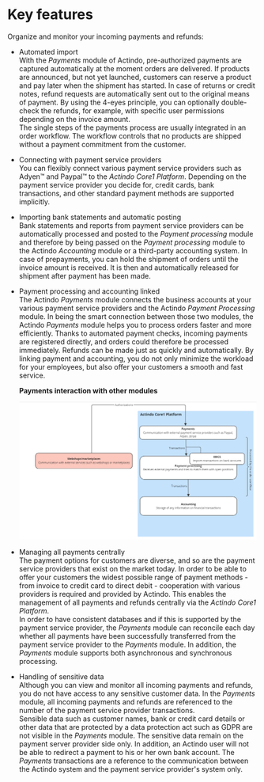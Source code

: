 # Key features
Organize and monitor your incoming payments and refunds:   


<!---Hallo Stefan, die folgenden Infos sind hauptsächlich von der Website. Ich bin mir da nicht sicher, ob das alles so stimmt-->

- Automated import  
With the *Payments* module of Actindo, pre-authorized payments are captured automatically at the moment orders are delivered. If products are announced, but not yet launched, customers can reserve a product and pay later when the shipment has started.
In case of returns or credit notes, refund requests are automatically sent out to the original means of payment. By using the 4-eyes principle, you can optionally double-check the refunds, for example, with specific user permissions depending on the invoice amount.  
The single steps of the payments process are usually integrated in an order workflow. The workflow controls that no products are shipped without a payment commitment from the customer.


- Connecting with payment service providers  
You can flexibly connect various payment service providers such as Adyen&trade; and Paypal&trade; to the *Actindo Core1 Platform*. Depending on the payment service provider you decide for, credit cards, bank transactions, and other standard payment methods are supported implicitly.


- Importing bank statements and automatic posting   
Bank statements and reports from payment service providers can be automatically processed and posted to the *Payment processing* module and therefore by being passed on the *Payment processing* module to the Actindo *Accounting* module or a third-party accounting system. In case of prepayments, you can hold the shipment of orders until the invoice amount is received. It is then and automatically released for shipment after payment has been made.


-  Payment processing and accounting linked   
 The Actindo *Payments* module connects the business accounts at your various payment service providers and the Actindo *Payment Processing* module. In being the smart connection between those two modules, the Actindo *Payments* module helps you to process orders faster and more efficiently. Thanks to automated payment checks, incoming payments are registered directly, and orders could therefore be processed immediately. Refunds can be made just as quickly and automatically. By linking payment and accounting, you do not only minimize the workload for your employees, but also offer your customers a smooth and fast service.

     **Payments interaction with other modules** 

    ![Payments interaction with other modules](../../Assets/Screenshots/Payments/Overview/PaymentsProcessModules.png "[Payments interaction with other modules]")


-  Managing all payments centrally   
The payment options for customers are diverse, and so are the payment service providers that exist on the market today. In order to be able to offer your customers the widest possible range of payment methods - from invoice to credit card to direct debit - cooperation with various providers is required and provided by Actindo. This enables the management of all payments and refunds centrally via the *Actindo Core1 Platform*.  
In order to have consistent databases and if this is supported by the payment service provider, the *Payments* module can reconcile each day whether all payments have been successfully transferred from the payment service provider to the *Payments* module. In addition, the *Payments* module supports both asynchronous and synchronous processing.


-  Handling of sensitive data  
Although you can view and monitor all incoming payments and refunds, you do not have access to any sensitive customer data. In the *Payments* module, all incoming payments and refunds are referenced to the number of the payment service provider transactions.   
Sensible data such as customer names, bank or credit card details or other data that are protected by a data protection act such as GDPR are not visible in the *Payments* module. 
The sensitive data remain on the payment server provider side only. In addition, an Actindo user will not be able to redirect a payment to his or her own bank account. The *Payments* transactions are a reference to the communication between the Actindo system and the payment service provider's system only. 

